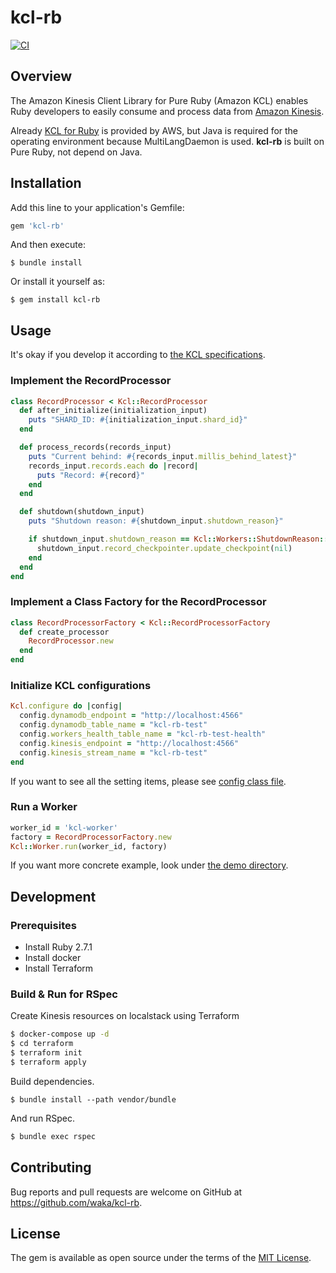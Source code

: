 # kcl-rb
[![CI](https://github.com/skcc321/kcl-rb/actions/workflows/main.yml/badge.svg)](https://github.com/skcc321/kcl-rb/actions/workflows/main.yml)
## Overview

The Amazon Kinesis Client Library for Pure Ruby (Amazon KCL) enables Ruby developers to easily consume and process data from [Amazon Kinesis](http://aws.amazon.com/kinesis).

Already [KCL for Ruby](https://github.com/awslabs/amazon-kinesis-client-ruby) is provided by AWS, but Java is required for the operating environment because MultiLangDaemon is used.
**kcl-rb** is built on Pure Ruby, not depend on Java.

## Installation

Add this line to your application's Gemfile:

```ruby
gem 'kcl-rb'
```

And then execute:

    $ bundle install

Or install it yourself as:

    $ gem install kcl-rb

## Usage

It's okay if you develop it according to [the KCL specifications](https://docs.aws.amazon.com/streams/latest/dev/kinesis-record-processor-implementation-app-java.html).

### Implement the RecordProcessor

```rb
class RecordProcessor < Kcl::RecordProcessor
  def after_initialize(initialization_input)
    puts "SHARD_ID: #{initialization_input.shard_id}"
  end

  def process_records(records_input)
    puts "Current behind: #{records_input.millis_behind_latest}"
    records_input.records.each do |record|
      puts "Record: #{record}"
    end
  end

  def shutdown(shutdown_input)
    puts "Shutdown reason: #{shutdown_input.shutdown_reason}"

    if shutdown_input.shutdown_reason == Kcl::Workers::ShutdownReason::TERMINATE
      shutdown_input.record_checkpointer.update_checkpoint(nil)
    end
  end
end
```

### Implement a Class Factory for the RecordProcessor

```rb
class RecordProcessorFactory < Kcl::RecordProcessorFactory
  def create_processor
    RecordProcessor.new
  end
end
```

### Initialize KCL configurations

```rb
Kcl.configure do |config|
  config.dynamodb_endpoint = "http://localhost:4566"
  config.dynamodb_table_name = "kcl-rb-test"
  config.workers_health_table_name = "kcl-rb-test-health"
  config.kinesis_endpoint = "http://localhost:4566"
  config.kinesis_stream_name = "kcl-rb-test"
end
```

If you want to see all the setting items, please see [config class file](https://github.com/waka/kcl-rb/blob/master/lib/kcl/config.rb).

### Run a Worker

```rb
worker_id = 'kcl-worker'
factory = RecordProcessorFactory.new
Kcl::Worker.run(worker_id, factory)
```

If you want more concrete example, look under [the demo directory](https://github.com/waka/kcl-rb/tree/master/demo).

## Development

### Prerequisites

- Install Ruby 2.7.1
- Install docker
- Install Terraform

### Build & Run for RSpec

Create Kinesis resources on localstack using Terraform

```sh
$ docker-compose up -d
$ cd terraform
$ terraform init
$ terraform apply
```

Build dependencies.

```
$ bundle install --path vendor/bundle
```

And run RSpec.

```sh
$ bundle exec rspec
```

## Contributing

Bug reports and pull requests are welcome on GitHub at https://github.com/waka/kcl-rb.


## License

The gem is available as open source under the terms of the [MIT License](https://opensource.org/licenses/MIT).

